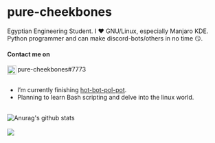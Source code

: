 # pure-cheekbones
Egyptian Engineering Student. I ❤️ GNU/Linux, especially Manjaro KDE. Python programmer and can make discord-bots/others in no time 😏.
#### Contact me on
<a href="https://discordapp.com/channels/@me/747449468864954438/">
  <img align="left" alt="t0va#7773" width="21px" src="https://raw.githubusercontent.com/anuraghazra/anuraghazra/master/assets/discord-round.svg" />
</a> pure-cheekbones#7773
<br />
<br />

- I’m currently finishing [hot-bot-pol-pot](https://github.com/pure-cheekbones/hot-bot-pol-pot).
- Planning to learn Bash scripting and delve into the linux world.
<br />

<a href="https://github.com/anuraghazra/github-readme-stats">
  <img align="left" src="https://github-readme-stats.vercel.app/api?username=pure-cheekbones&show_icons=true&include_all_commits=true&theme=onedark" alt="Anurag's github stats" />
</a>

<br />
<br />

<a href="https://github.com/anuraghazra/github-readme-stats">
  <!-- Change the `github-readme-stats.anuraghazra1.vercel.app` to `github-readme-stats.vercel.app`  -->
  <img align="left" src="https://github-readme-stats.vercel.app/api/top-langs/?username=pure-cheekbones&layout=compact&theme=onedark" />
</a>
